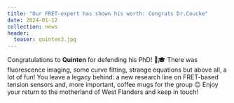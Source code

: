 ```yaml
---
title: "Our FRET-expert has shown his worth: Congrats Dr.Coucke"
date: 2024-01-12
collection: news
header:
  teaser: quinten3.jpg
---
```

Congratulations to **Quinten** for defending his PhD! 🎉🎓 There was fluorescence imaging, some curve fitting, strange equations but above all, a lot of fun! You leave a legacy behind: a new research line on FRET-based tension sensors and, more important, coffee mugs for the group 😉 Enjoy your return to the motherland of West Flanders and keep in touch!
